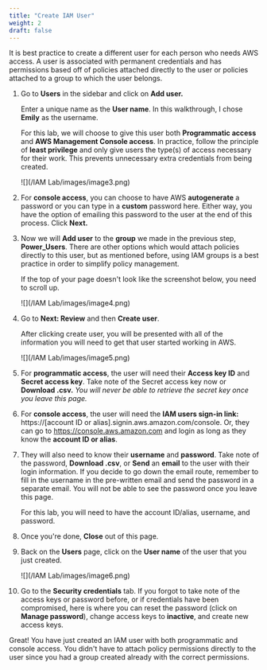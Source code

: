 ```yaml
---
title: "Create IAM User"
weight: 2
draft: false
---
```


It is best practice to create a different user for each person who needs
AWS access. A user is associated with permanent credentials and has
permissions based off of policies attached directly to the user or
policies attached to a group to which the user belongs.

1.  Go to **Users** in the sidebar and click on **Add user.**

	Enter a unique name as the **User name**. In this walkthrough, I chose
	**Emily** as the username.
	
	For this lab, we will choose to give this user both **Programmatic
	access** and **AWS Management Console access**. In practice, follow the
	principle of **least privilege** and only give users the type(s) of
	access necessary for their work. This prevents unnecessary extra
	credentials from being created.
	
	![](/IAM Lab/images/image3.png)

2. For **console access**, you can choose to have AWS **autogenerate** a
password or you can type in a **custom** password here. Either way, you
have the option of emailing this password to the user at the end of this
process. Click **Next.**

3. Now we will **Add user** to the **group** we made in the previous step,
**Power\_Users**. There are other options which would attach policies
directly to this user, but as mentioned before, using IAM groups is a
best practice in order to simplify policy management.

	If the top of your page doesn't look like the screenshot below, you need
to scroll up.

	![](/IAM Lab/images/image4.png)

4. Go to **Next: Review** and then **Create user**.

	After clicking create user, you will be presented with all of the
information you will need to get that user started working in AWS.

	![](/IAM Lab/images/image5.png)

5. For **programmatic access**, the user will need their **Access key ID**
and **Secret access key**. Take note of the Secret access key now or
**Download .csv.** *You will never be able to retrieve the secret key
once you leave this page.*

6. For **console access**, the user will need the **IAM users sign-in
link:** https://\[account ID or alias\].signin.aws.amazon.com/console.
Or, they can go to https://console.aws.amazon.com and login as long as
they know the **account ID or alias**.

7. They will also need to know their **username** and **password**. Take
note of the password, **Download .csv**, or **Send** an **email** to the
user with their login information. If you decide to go down the email
route, remember to fill in the username in the pre-written email and
send the password in a separate email. You will not be able to see the
password once you leave this page.

	For this lab, you will need to have the account ID/alias, username, and
password.

8. Once you're done, **Close** out of this page.

9. Back on the **Users** page, click on the **User name** of the user that
you just created.

	![](/IAM Lab/images/image6.png)

10. Go to the **Security credentials** tab. If you forgot to take note of
the access keys or password before, or if credentials have been
compromised, here is where you can reset the password (click on **Manage
password**), change access keys to **inactive**, and create new access
keys.

Great! You have just created an IAM user with both programmatic and
console access. You didn't have to attach policy permissions directly to
the user since you had a group created already with the correct
permissions.
